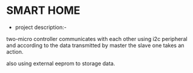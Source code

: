 # SMART HOME   
- project description:-

two-micro controller communicates with each other using i2c peripheral and according to the data transmitted by master the slave one takes an action.

also using external eeprom to storage data.  
